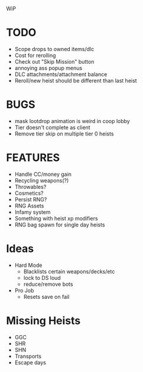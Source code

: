 WiP

# TODO

- Scope drops to owned items/dlc
- Cost for rerolling
- Check out "Skip Mission" button
- annoying ass popup menus
- DLC attachments/attachment balance
- Reroll/new heist should be different than last heist

# BUGS

- mask lootdrop animation is weird in coop lobby
- Tier doesn't complete as client
- Remove tier skip on multiple tier 0 heists

# FEATURES

- Handle CC/money gain
- Recycling weapons(?)
- Throwables?
- Cosmetics?
- Persist RNG?
- RNG Assets
- Infamy system
- Something with heist xp modifiers
- RNG bag spawn for single day heists

# Ideas

- Hard Mode
  - Blacklists certain weapons/decks/etc
  - lock to DS loud
  - reduce/remove bots
- Pro Job
  - Resets save on fail

# Missing Heists

- GGC
- SHR
- SHN
- Transports
- Escape days
